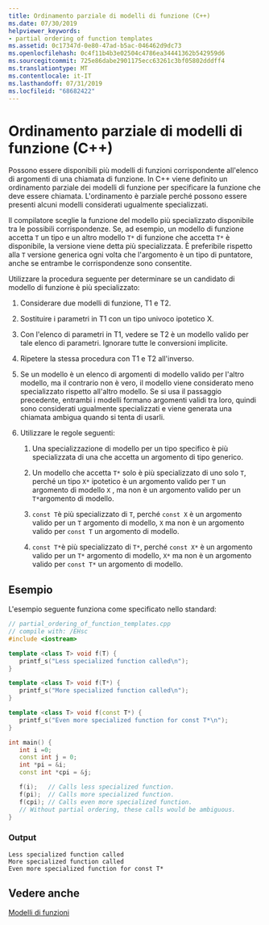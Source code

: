 ```yaml
---
title: Ordinamento parziale di modelli di funzione (C++)
ms.date: 07/30/2019
helpviewer_keywords:
- partial ordering of function templates
ms.assetid: 0c17347d-0e80-47ad-b5ac-046462d9dc73
ms.openlocfilehash: 0c4f11b4b3e02504c4786ea34441362b542959d6
ms.sourcegitcommit: 725e86dabe2901175ecc63261c3bf05802dddff4
ms.translationtype: MT
ms.contentlocale: it-IT
ms.lasthandoff: 07/31/2019
ms.locfileid: "68682422"
---
```

# <a name="partial-ordering-of-function-templates-c"></a>Ordinamento parziale di modelli di funzione (C++)

Possono essere disponibili più modelli di funzioni corrispondente all'elenco di argomenti di una chiamata di funzione. In C++ viene definito un ordinamento parziale dei modelli di funzione per specificare la funzione che deve essere chiamata. L'ordinamento è parziale perché possono essere presenti alcuni modelli considerati ugualmente specializzati.

Il compilatore sceglie la funzione del modello più specializzato disponibile tra le possibili corrispondenze. Se, ad esempio, un modello di funzione accetta `T` un tipo e un altro modello `T*` di funzione che accetta `T*` è disponibile, la versione viene detta più specializzata. È preferibile rispetto alla `T` versione generica ogni volta che l'argomento è un tipo di puntatore, anche se entrambe le corrispondenze sono consentite.

Utilizzare la procedura seguente per determinare se un candidato di modello di funzione è più specializzato:

1. Considerare due modelli di funzione, T1 e T2.

1. Sostituire i parametri in T1 con un tipo univoco ipotetico X.

1. Con l'elenco di parametri in T1, vedere se T2 è un modello valido per tale elenco di parametri. Ignorare tutte le conversioni implicite.

1. Ripetere la stessa procedura con T1 e T2 all'inverso.

1. Se un modello è un elenco di argomenti di modello valido per l'altro modello, ma il contrario non è vero, il modello viene considerato meno specializzato rispetto all'altro modello. Se si usa il passaggio precedente, entrambi i modelli formano argomenti validi tra loro, quindi sono considerati ugualmente specializzati e viene generata una chiamata ambigua quando si tenta di usarli.

1. Utilizzare le regole seguenti:

   1. Una specializzazione di modello per un tipo specifico è più specializzata di una che accetta un argomento di tipo generico.

   1. Un modello che accetta `T*` solo è più specializzato di uno solo `T`, perché un tipo `X*` ipotetico è un argomento valido per `T` un argomento di modello `X` , ma non è un argomento valido per un `T*`argomento di modello.

   1. `const T`è più specializzato di `T`, perché `const X` è un argomento valido per un `T` argomento di modello, `X` ma non è un argomento valido per `const T` un argomento di modello.

   1. `const T*`è più specializzato di `T*`, perché `const X*` è un argomento valido per un `T*` argomento di modello, `X*` ma non è un argomento valido per `const T*` un argomento di modello.

## <a name="example"></a>Esempio

L'esempio seguente funziona come specificato nello standard:

```cpp
// partial_ordering_of_function_templates.cpp
// compile with: /EHsc
#include <iostream>

template <class T> void f(T) {
   printf_s("Less specialized function called\n");
}

template <class T> void f(T*) {
   printf_s("More specialized function called\n");
}

template <class T> void f(const T*) {
   printf_s("Even more specialized function for const T*\n");
}

int main() {
   int i =0;
   const int j = 0;
   int *pi = &i;
   const int *cpi = &j;

   f(i);   // Calls less specialized function.
   f(pi);  // Calls more specialized function.
   f(cpi); // Calls even more specialized function.
   // Without partial ordering, these calls would be ambiguous.
}
```

### <a name="output"></a>Output

```Output
Less specialized function called
More specialized function called
Even more specialized function for const T*
```

## <a name="see-also"></a>Vedere anche

[Modelli di funzioni](../cpp/function-templates.md)
